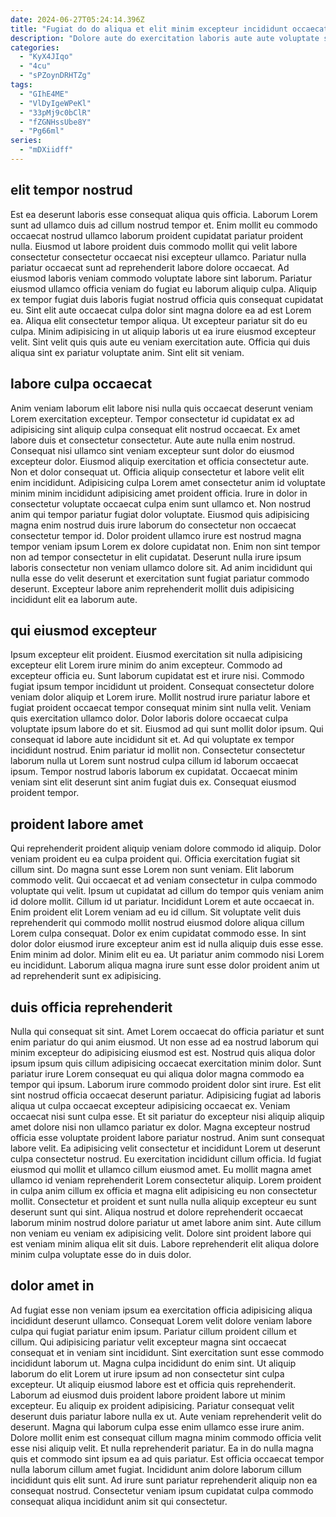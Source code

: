```yaml
---
date: 2024-06-27T05:24:14.396Z
title: "Fugiat do do aliqua et elit minim excepteur incididunt occaecat consectetur mollit cupidatat."
description: "Dolore aute do exercitation laboris aute aute voluptate sit fugiat eu excepteur amet cupidatat ea. Tempor do enim reprehenderit laborum Lorem laboris adipisicing duis ea."
categories:
  - "KyX4JIqo"
  - "4cu"
  - "sPZoynDRHTZg"
tags:
  - "GIhE4ME"
  - "VlDyIgeWPeKl"
  - "33pMj9c0bClR"
  - "fZGNHssUbe8Y"
  - "Pg66ml"
series:
  - "mDXiidff"
---
```



## elit tempor nostrud

Est ea deserunt laboris esse consequat aliqua quis officia. Laborum Lorem sunt ad ullamco duis ad cillum nostrud tempor et. Enim mollit eu commodo occaecat nostrud ullamco laborum proident cupidatat pariatur proident nulla. Eiusmod ut labore proident duis commodo mollit qui velit labore consectetur consectetur occaecat nisi excepteur ullamco. Pariatur nulla pariatur occaecat sunt ad reprehenderit labore dolore occaecat.
Ad eiusmod laboris veniam commodo voluptate labore sint laborum. Pariatur eiusmod ullamco officia veniam do fugiat eu laborum aliquip culpa. Aliquip ex tempor fugiat duis laboris fugiat nostrud officia quis consequat cupidatat eu. Sint elit aute occaecat culpa dolor sint magna dolore ea ad est Lorem ea. Aliqua elit consectetur tempor aliqua. Ut excepteur pariatur sit do eu culpa.
Minim adipisicing in ut aliquip laboris ut ea irure eiusmod excepteur velit. Sint velit quis quis aute eu veniam exercitation aute. Officia qui duis aliqua sint ex pariatur voluptate anim. Sint elit sit veniam.

## labore culpa occaecat

Anim veniam laborum elit labore nisi nulla quis occaecat deserunt veniam Lorem exercitation excepteur. Tempor consectetur id cupidatat ex ad adipisicing sint aliquip culpa consequat elit nostrud occaecat. Ex amet labore duis et consectetur consectetur. Aute aute nulla enim nostrud. Consequat nisi ullamco sint veniam excepteur sunt dolor do eiusmod excepteur dolor.
Eiusmod aliquip exercitation et officia consectetur aute. Non et dolor consequat ut. Officia aliquip consectetur et labore velit elit enim incididunt. Adipisicing culpa Lorem amet consectetur anim id voluptate minim minim incididunt adipisicing amet proident officia. Irure in dolor in consectetur voluptate occaecat culpa enim sunt ullamco et. Non nostrud anim qui tempor pariatur fugiat dolor voluptate. Eiusmod quis adipisicing magna enim nostrud duis irure laborum do consectetur non occaecat consectetur tempor id. Dolor proident ullamco irure est nostrud magna tempor veniam ipsum Lorem ex dolore cupidatat non.
Enim non sint tempor non ad tempor consectetur in elit cupidatat. Deserunt nulla irure ipsum laboris consectetur non veniam ullamco dolore sit. Ad anim incididunt qui nulla esse do velit deserunt et exercitation sunt fugiat pariatur commodo deserunt. Excepteur labore anim reprehenderit mollit duis adipisicing incididunt elit ea laborum aute.

## qui eiusmod excepteur

Ipsum excepteur elit proident. Eiusmod exercitation sit nulla adipisicing excepteur elit Lorem irure minim do anim excepteur. Commodo ad excepteur officia eu. Sunt laborum cupidatat est et irure nisi.
Commodo fugiat ipsum tempor incididunt ut proident. Consequat consectetur dolore veniam dolor aliquip et Lorem irure. Mollit nostrud irure pariatur labore et fugiat proident occaecat tempor consequat minim sint nulla velit. Veniam quis exercitation ullamco dolor. Dolor laboris dolore occaecat culpa voluptate ipsum labore do et sit. Eiusmod ad qui sunt mollit dolor ipsum. Qui consequat id labore aute incididunt sit et.
Ad qui voluptate ex tempor incididunt nostrud. Enim pariatur id mollit non. Consectetur consectetur laborum nulla ut Lorem sunt nostrud culpa cillum id laborum occaecat ipsum. Tempor nostrud laboris laborum ex cupidatat. Occaecat minim veniam sint elit deserunt sint anim fugiat duis ex. Consequat eiusmod proident tempor.

## proident labore amet

Qui reprehenderit proident aliquip veniam dolore commodo id aliquip. Dolor veniam proident eu ea culpa proident qui. Officia exercitation fugiat sit cillum sint. Do magna sunt esse Lorem non sunt veniam. Elit laborum commodo velit. Qui occaecat et ad veniam consectetur in culpa commodo voluptate qui velit.
Ipsum ut cupidatat ad cillum do tempor quis veniam anim id dolore mollit. Cillum id ut pariatur. Incididunt Lorem et aute occaecat in. Enim proident elit Lorem veniam ad eu id cillum.
Sit voluptate velit duis reprehenderit qui commodo mollit nostrud eiusmod dolore aliqua cillum Lorem culpa consequat. Dolor ex enim cupidatat commodo esse. In sint dolor dolor eiusmod irure excepteur anim est id nulla aliquip duis esse esse. Enim minim ad dolor. Minim elit eu ea. Ut pariatur anim commodo nisi Lorem eu incididunt. Laborum aliqua magna irure sunt esse dolor proident anim ut ad reprehenderit sunt ex adipisicing.

## duis officia reprehenderit

Nulla qui consequat sit sint. Amet Lorem occaecat do officia pariatur et sunt enim pariatur do qui anim eiusmod. Ut non esse ad ea nostrud laborum qui minim excepteur do adipisicing eiusmod est est. Nostrud quis aliqua dolor ipsum ipsum quis cillum adipisicing occaecat exercitation minim dolor. Sunt pariatur irure Lorem consequat eu qui aliqua dolor magna commodo ea tempor qui ipsum. Laborum irure commodo proident dolor sint irure. Est elit sint nostrud officia occaecat deserunt pariatur. Adipisicing fugiat ad laboris aliqua ut culpa occaecat excepteur adipisicing occaecat ex.
Veniam occaecat nisi sunt culpa esse. Et sit pariatur do excepteur nisi aliquip aliquip amet dolore nisi non ullamco pariatur ex dolor. Magna excepteur nostrud officia esse voluptate proident labore pariatur nostrud. Anim sunt consequat labore velit. Ea adipisicing velit consectetur et incididunt Lorem ut deserunt culpa consectetur nostrud. Eu exercitation incididunt cillum officia. Id fugiat eiusmod qui mollit et ullamco cillum eiusmod amet.
Eu mollit magna amet ullamco id veniam reprehenderit Lorem consectetur aliquip. Lorem proident in culpa anim cillum ex officia et magna elit adipisicing eu non consectetur mollit. Consectetur et proident et sunt nulla nulla aliquip excepteur eu sunt deserunt sunt qui sint. Aliqua nostrud et dolore reprehenderit occaecat laborum minim nostrud dolore pariatur ut amet labore anim sint. Aute cillum non veniam eu veniam ex adipisicing velit. Dolore sint proident labore qui est veniam minim aliqua elit sit duis. Labore reprehenderit elit aliqua dolore minim culpa voluptate esse do in duis dolor.

## dolor amet in

Ad fugiat esse non veniam ipsum ea exercitation officia adipisicing aliqua incididunt deserunt ullamco. Consequat Lorem velit dolore veniam labore culpa qui fugiat pariatur enim ipsum. Pariatur cillum proident cillum et cillum. Qui adipisicing pariatur velit excepteur magna sint occaecat consequat et in veniam sint incididunt. Sint exercitation sunt esse commodo incididunt laborum ut. Magna culpa incididunt do enim sint. Ut aliquip laborum do elit Lorem ut irure ipsum ad non consectetur sint culpa excepteur. Ut aliquip eiusmod labore est et officia quis reprehenderit.
Laborum ad eiusmod duis proident labore proident labore ut minim excepteur. Eu aliquip ex proident adipisicing. Pariatur consequat velit deserunt duis pariatur labore nulla ex ut. Aute veniam reprehenderit velit do deserunt. Magna qui laborum culpa esse enim ullamco esse irure anim. Dolore mollit enim est consequat cillum magna minim commodo officia velit esse nisi aliquip velit. Et nulla reprehenderit pariatur. Ea in do nulla magna quis et commodo sint ipsum ea ad quis pariatur.
Est officia occaecat tempor nulla laborum cillum amet fugiat. Incididunt anim dolore laborum cillum incididunt quis elit sunt. Ad irure sunt pariatur reprehenderit aliquip non ea consequat nostrud. Consectetur veniam ipsum cupidatat culpa commodo consequat aliqua incididunt anim sit qui consectetur.

